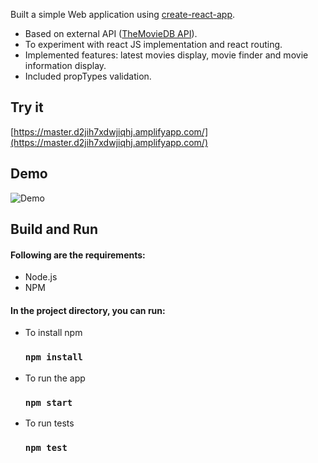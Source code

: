 Built a simple Web application using [create-react-app](https://github.com/facebook/create-react-app).
- Based on external API ([TheMovieDB API](https://developers.themoviedb.org/3/getting-started/introduction)). 
- To experiment with react JS implementation and react routing.
- Implemented features: latest movies display, movie finder and movie information display.
- Included propTypes validation.

## Try it
   [https://master.d2jih7xdwjiqhj.amplifyapp.com/](https://master.d2jih7xdwjiqhj.amplifyapp.com/)

## Demo
![Demo](https://github.com/DhwaniSondhi/Movie-App/blob/master/screen.gif)

## Build and Run
#### Following are the requirements:
- Node.js
- NPM
#### In the project directory, you can run:

- To install npm
  ### `npm install`
- To run the app
  ### `npm start`
- To run tests
  ### `npm test`
